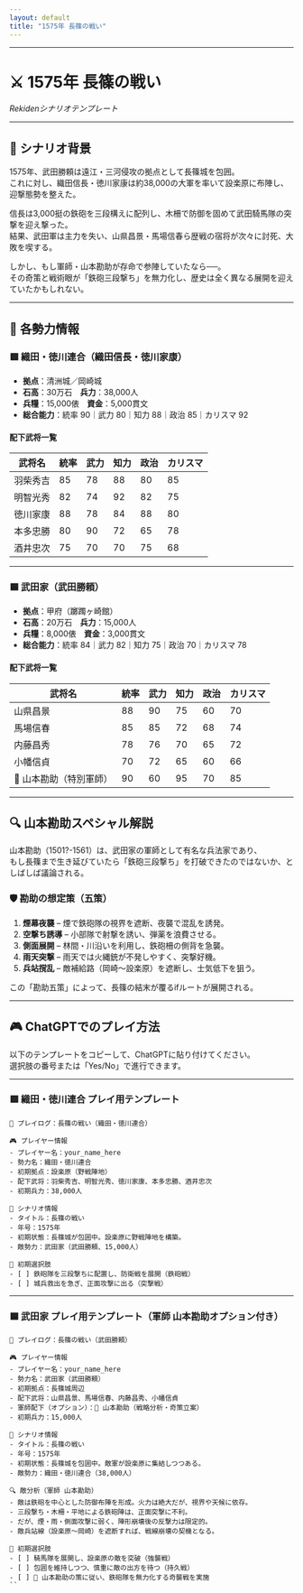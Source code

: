 ```yaml
---
layout: default
title: "1575年 長篠の戦い"
---
```

    
---

# ⚔️ 1575年 長篠の戦い  
_Rekidenシナリオテンプレート_

---

## 📘 シナリオ背景

1575年、武田勝頼は遠江・三河侵攻の拠点として長篠城を包囲。  
これに対し、織田信長・徳川家康は約38,000の大軍を率いて設楽原に布陣し、迎撃態勢を整えた。

信長は3,000挺の鉄砲を三段構えに配列し、木柵で防御を固めて武田騎馬隊の突撃を迎え撃った。  
結果、武田軍は主力を失い、山県昌景・馬場信春ら歴戦の宿将が次々に討死、大敗を喫する。  

しかし、もし軍師・山本勘助が存命で参陣していたなら──。  
その奇策と戦術眼が「鉄砲三段撃ち」を無力化し、歴史は全く異なる展開を迎えていたかもしれない。  

---

## 🧠 各勢力情報

### 🟥 織田・徳川連合（織田信長・徳川家康）

- **拠点**：清洲城／岡崎城  
- **石高**：30万石　**兵力**：38,000人  
- **兵糧**：15,000俵　**資金**：5,000貫文  
- **総合能力**：統率 90｜武力 80｜知力 88｜政治 85｜カリスマ 92  

#### 配下武将一覧

| 武将名       | 統率 | 武力 | 知力 | 政治 | カリスマ |
|--------------|------|------|------|--------|-----------|
| 羽柴秀吉     | 85   | 78   | 88   | 80   | 85        |
| 明智光秀     | 82   | 74   | 92   | 82   | 75        |
| 徳川家康     | 88   | 78   | 84   | 88   | 80        |
| 本多忠勝     | 80   | 90   | 72   | 65   | 78        |
| 酒井忠次     | 75   | 70   | 70   | 75   | 68        |

---

### 🟦 武田家（武田勝頼）

- **拠点**：甲府（躑躅ヶ崎館）  
- **石高**：20万石　**兵力**：15,000人  
- **兵糧**：8,000俵　**資金**：3,000貫文  
- **総合能力**：統率 84｜武力 82｜知力 75｜政治 70｜カリスマ 78  

#### 配下武将一覧

| 武将名       | 統率 | 武力 | 知力 | 政治 | カリスマ |
|--------------|------|------|------|--------|-----------|
| 山県昌景     | 88   | 90   | 75   | 60   | 70        |
| 馬場信春     | 85   | 85   | 72   | 68   | 74        |
| 内藤昌秀     | 78   | 76   | 70   | 65   | 72        |
| 小幡信貞     | 70   | 72   | 65   | 60   | 66        |
| 🧠 山本勘助（特別軍師）| 90 | 60 | 95 | 70 | 85 |

---

## 🔍 山本勘助スペシャル解説

山本勘助（1501?-1561）は、武田家の軍師として有名な兵法家であり、  
もし長篠まで生き延びていたら「鉄砲三段撃ち」を打破できたのではないか、としばしば議論される。  

### 🛡 勘助の想定策（五策）

1. **煙幕夜襲** – 煙で鉄砲隊の視界を遮断、夜襲で混乱を誘発。  
2. **空撃ち誘導** – 小部隊で射撃を誘い、弾薬を浪費させる。  
3. **側面展開** – 林間・川沿いを利用し、鉄砲柵の側背を急襲。  
4. **雨天突撃** – 雨天では火縄銃が不発しやすく、突撃好機。  
5. **兵站撹乱** – 敵補給路（岡崎〜設楽原）を遮断し、士気低下を狙う。  

この「勘助五策」によって、長篠の結末が覆るifルートが展開される。  

---

## 🎮 ChatGPTでのプレイ方法

以下のテンプレートをコピーして、ChatGPTに貼り付けてください。  
選択肢の番号または「Yes/No」で進行できます。  

---

### 🟥 織田・徳川連合 プレイ用テンプレート
```
📝 プレイログ：長篠の戦い（織田・徳川連合）

🎮 プレイヤー情報
- プレイヤー名：your_name_here
- 勢力名：織田・徳川連合
- 初期拠点：設楽原（野戦陣地）
- 配下武将：羽柴秀吉、明智光秀、徳川家康、本多忠勝、酒井忠次
- 初期兵力：38,000人

📘 シナリオ情報
- タイトル：長篠の戦い
- 年号：1575年
- 初期状態：長篠城が包囲中。設楽原に野戦陣地を構築。
- 敵勢力：武田家（武田勝頼、15,000人）

🎯 初期選択肢
- [ ] 鉄砲隊を三段撃ちに配置し、防衛戦を展開（鉄砲戦）
- [ ] 城兵救出を急ぎ、正面攻撃に出る（突撃戦）
```

---

### 🟦 武田家 プレイ用テンプレート（軍師 山本勘助オプション付き）
```
📝 プレイログ：長篠の戦い（武田勝頼）

🎮 プレイヤー情報
- プレイヤー名：your_name_here
- 勢力名：武田家（武田勝頼）
- 初期拠点：長篠城周辺
- 配下武将：山県昌景、馬場信春、内藤昌秀、小幡信貞
- 軍師配下（オプション）：🧠 山本勘助（戦略分析・奇策立案）
- 初期兵力：15,000人

📘 シナリオ情報
- タイトル：長篠の戦い
- 年号：1575年
- 初期状態：長篠城を包囲中。敵軍が設楽原に集結しつつある。
- 敵勢力：織田・徳川連合（38,000人）

🔍 敵分析（軍師 山本勘助）
- 敵は鉄砲を中心とした防御布陣を形成。火力は絶大だが、視界や天候に依存。
- 三段撃ち・木柵・平地による鉄砲陣は、正面突撃に不利。
- だが、煙・雨・側面攻撃に弱く、陣形崩壊後の反撃力は限定的。
- 敵兵站線（設楽原〜岡崎）を遮断すれば、戦線崩壊の契機となる。

🎯 初期選択肢
- [ ] 騎馬隊を展開し、設楽原の敵を突破（強襲戦）
- [ ] 包囲を維持しつつ、慎重に敵の出方を待つ（持久戦）
- [ ] 🧠 山本勘助の策に従い、鉄砲隊を無力化する奇襲戦を実施
``
